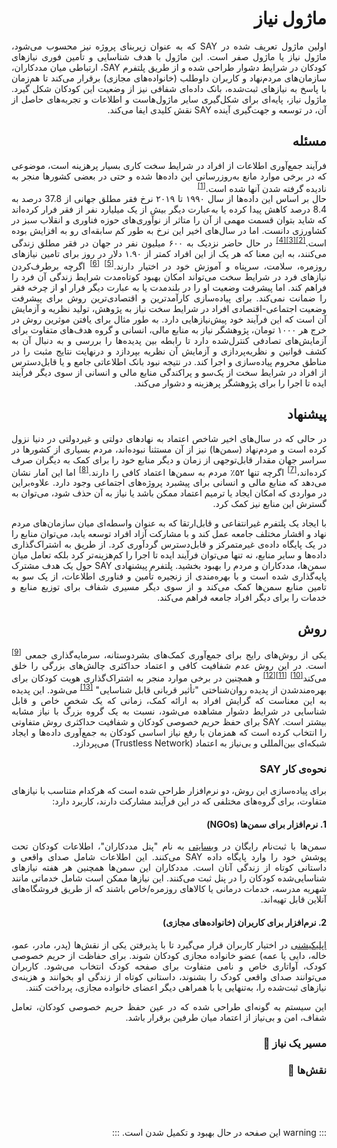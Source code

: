 <div style="direction: rtl; text-align: justify;">

# ماژول نیاز

اولین ماژول تعریف شده در SAY که به عنوان زیربنای پروژه نیز محسوب می‌شود، ماژول نیاز یا ماژول صفر است. این ماژول با هدف شناسایی و تأمین فوری نیازهای کودکان در شرایط دشوار طراحی شده و از طریق پلتفرم SAY، ارتباطی میان مددکاران، سازمان‌های مردم‌نهاد و کاربران داوطلب (خانواده‌های مجازی) برقرار می‌کند تا هم‌زمان با پاسخ به نیازهای ثبت‌شده، بانک داده‌ای شفافی نیز از وضعیت این کودکان شکل گیرد. ماژول نیاز، پایه‌ای برای شکل‌گیری سایر ماژول‌هاست و اطلاعات و تجربه‌های حاصل از آن، در توسعه و جهت‌گیری آینده SAY نقش کلیدی ایفا می‌کند.

## مسئله

فرآیند جمع‌آوری اطلاعات از افراد در شرایط سخت کاری بسیار پرهزینه است، موضوعی که در برخی موارد مانع  به‌روزرسانی این داده‌ها شده و حتی در بعضی کشورها منجر به نادیده گرفته شدن آنها شده است.<sup><a href="/guide/family/references.html#_1-collecting-data-is-a-challenging-task">[1]</a></sup>
<br />
حال بر اساس این داده‌ها از سال ۱۹۹۰ تا ۲۰۱۹ نرخ فقر مطلق جهانی از 37.8 درصد به 8.4 درصد کاهش پیدا کرده یا به‌عبارت دیگر بیش از یک میلیارد نفر از فقر فرار کرده‌اند که شاید بتوان قسمت مهمی از آن را متاثر از نوآوری‌های حوزه فناوری و انقلاب سبز در کشاورزی دانست. اما در سال‌های اخیر این نرخ به طور کم سابقه‌ای رو به افزایش بوده است.<sup><a href="/guide/family/references.html#_2-green-revolution">[2]</a></sup><sup><a href="/guide/family/references.html#_3-challenges-to-accelerating-the-pace-of-poverty-reduction">[3]</a></sup><sup><a href="/guide/family/references.html#_4-stepping-up-the-fight-against-extreme-poverty">[4]</a></sup> در حال حاضر نزدیک به ۶۰۰ میلیون نفر در جهان در فقر مطلق زندگی می‌کنند، به این معنا که هر یک از این افراد کمتر از ۱.۹۰ دلار در روز برای تامین نیازهای روزمره، سلامت، سرپناه و آموزش خود در اختیار دارند.<sup><a href="/guide/family/references.html#_5-live-poverty-data">[5]</a></sup> <sup><a href="/guide/family/references.html#_6-extreme-poverty">[6]</a></sup>
اگرچه برطرف‌کردن نیازهای فرد در شرایط سخت می‌تواند امکان بهبود کوتاه‌مدت شرایط زندگی آن فرد را فراهم کند. اما پیشرفت وضعیت او را در بلند‌مدت یا به عبارت دیگر فرار او از چرخه فقر را ضمانت نمی‌کند. برای پیاده‌سازی کارآمدترین و اقتصادی‌ترین روش برای پیشرفت وضعیت اجتماعی-اقتصادی افراد در شرایط سخت نیاز به پژوهش، تولید نظریه و آزمایش آن است که این فرآیند خود پیش‌نیازهایی دارد. به طور مثال برای یافتن موثرین روش در خرج هر ۱۰۰۰ تومان، پژوهشگر نیاز به منابع مالی، انسانی و گروه هدف‌های متفاوت برای آزمایش‌های تصادفی کنترل‌شده دارد تا رابطه بین پدیده‌ها را بررسی و به دنبال آن به كشف قوانین و نظریه‌پردازی و آزمایش آن نظریه بپردازد و در‌نهایت نتایج مثبت را در مناطق محروم پیاده‌سازی و اجرا کند. در نتیجه نبود بانک اطلاعاتی جامع و یا قابل‌دسترس از افراد در شرایط سخت از یک‌سو و پراکندگی منابع مالی و انسانی از سوی دیگر فرآیند ایده تا اجرا را برای پژوهشگر پرهزینه و دشوار می‌کند.

## پیشنهاد

در حالی که در سال‌های اخیر شاخص اعتماد به نهادهای دولتی و غیردولتی در دنیا نزول کرده است و مردم‌نهاد (سمن‌ها) نیز از آن مستثنا نبوده‌اند، مردم بسیاری از کشورها در سراسر جهان مقدار قابل‌توجهی از زمان و دیگر منابع خود را برای کمک به دیگران صرف کرده‌اند،<sup><a href="/guide/family/references.html#_7-world-giving-index-2022">[7]</a></sup> اگرچه تنها ۵۲٪ مردم به سمن‌ها اعتماد کافی را دارند.<sup><a href="/guide/family/references.html#_8-one-in-three-worldwide-lack-confidence-in-ngos">[8]</a></sup> اما این آمار نشان می‌دهد که منابع مالی و انسانی برای پیشبرد پروژه‌های اجتماعی وجود دارد. علاوه‌براین در مواردی که امکان ایجاد یا ترمیم اعتماد ممکن باشد یا نیاز به آن حذف شود، می‌توان به گسترش این منابع نیز کمک کرد.

 با ایجاد یک پلتفرم غیرانتفاعی و قابل‌ارتقا که به عنوان واسطه‌ای میان سازمان‌های مردم نهاد و اقشار مختلف جامعه عمل کند و با مشارکت آزاد افراد توسعه یابد، می‌توان منابع را در یک پایگاه داده‌‌ی غیرمتمرکز و قابل‌دسترس گردآوری کرد. از طریق به اشتراک‌گذاری داده‌ها و سایر منابع، نه تنها می‌توان فرآیند ایده تا اجرا را کم‌هزینه‌تر کرد بلکه تعامل میان سمن‌ها، مددکاران و مردم را بهبود بخشید. پلتفرم پیشنهادی SAY حول یک هدف مشترک پایه‌گذاری شده است و با بهره‌مندی از زنجیره تأمین و فناوری اطلاعات، از یک سو به تامین منابع سمن‌ها کمک ‌می‌کند و از سوی دیگر مسیری شفاف برای توزیع منابع و خدمات را برای دیگر افراد جامعه فراهم می‌کند.


## روش

یکی از روش‌های رایج برای جمع‌آوری کمک‌های بشردوستانه، سرمایه‌گذاری جمعی <sup><a href="/guide/family/references.html#_9-crowdfunding">[9]</a></sup> است. در این روش عدم شفافیت کافی و اعتماد حداکثری چالش‌های بزرگی را خلق می‌کند<sup><a href="/guide/family/references.html#_10-new-jersey-man-gets-5-years-in-prison-in-gofundme-fraud-case">[10]</a></sup> <sup><a href="/guide/family/references.html#_11-kickstarter-fraud-state-sues-failed-project-s-creators">[11]</a></sup><sup><a href="/guide/family/references.html#_12-gofundme-blocks-10-million-in-donations-to-canadian-trucker-convoy">[12]</a></sup> و همچنین در برخی موارد منجر به اشتراک‌گذاری هویت کودکان برای بهره‌مند‌شدن از پدیده‌ روان‌شناختی "تأثیر قربانی قابل شناسایی" <sup><a href="/guide/family/references.html#_13-identifiable-victim-effect">[13]</a></sup> می‌شود. این پدیده به این معناست که گرایش افراد به ارائه کمک، زمانی که یک شخص خاص و قابل شناسایی در شرایط دشوار مشاهده می‌شود، نسبت به یک گروه بزرگ با نیاز مشابه بیشتر است. SAY برای حفظ حریم خصوصی کودکان و شفافیت حداکثری روش متفاوتی را انتخاب کرده است که همزمان با رفع نیاز اساسی کودکان به جمع‌آوری داده‌ها و ایجاد شبکه‌ای بین‌المللی و بی‌نیاز به اعتماد (Trustless Network) می‌پردازد. 

### نحوه‌ی کار SAY

برای پیاده‌سازی این روش، دو نرم‌افزار طراحی شده است که هرکدام متناسب با نیازهای متفاوت، برای گروه‌های مختلفی که در این فرآیند مشارکت دارند، کاربرد دارد:

#### 1. نرم‌افزار برای سمن‌ها (NGOs)  
سمن‌ها با ثبت‌نام رایگان در [وبسایتی](https://panel.saydao.org) به نام "پنل مددکاران"، اطلاعات کودکان تحت پوشش خود را وارد پایگاه داده SAY می‌کنند. این اطلاعات شامل صدای واقعی و داستانی کوتاه از زندگی آنان است. مددکاران این سمن‌ها همچنین هر هفته نیازهای شناسایی‌شده کودکان را در پنل ثبت می‌کنند. این نیازها ممکن است شامل خدماتی مانند شهریه مدرسه، خدمات درمانی یا کالاهای روزمره/خاص باشند که از طریق فروشگاه‌های آنلاین قابل تهیه‌اند.

#### 2. نرم‌افزار برای کاربران (خانواده‌های مجازی)  
[اپلیکیشنی](https://dapp.saydao.org) در اختیار کاربران قرار می‌گیرد تا با پذیرفتن یکی از نقش‌ها (پدر، مادر، عمو، خاله، دایی یا عمه) عضو خانواده مجازی کودکان شوند. برای حفاظت از حریم خصوصی کودک، آواتاری خاص و نامی متفاوت برای صفحه کودک انتخاب می‌شود. کاربران می‌توانند صدای واقعی کودک را بشنوند، داستانی کوتاه از زندگی او بخوانند و هزینه‌ی نیازهای ثبت‌شده را، به‌تنهایی یا با همراهی دیگر اعضای خانواده مجازی، پرداخت کنند.

این سیستم به گونه‌ای طراحی شده که در عین حفظ حریم خصوصی کودکان، تعامل شفاف، امن و بی‌نیاز از اعتماد میان طرفین برقرار باشد.

### مسیر یک نیاز 🚧

### نقش‌ها 🚧

<!--
#### خانواده‌های مجازی

#### سمن‌ها، مددکاران و کودکان

اس ام ا و QR

#### شاهد و میانجی

#### خویش‌آوند -->

<!-- ### مدیریت منابع

همان‌طور که اشاره شد، مدیریت این نرم‌افزارها و منابع آنها می‌بایست برعهده سازمانی مستقل و شفاف باشد. از همین روی با تشکیل سازمانی خود مختار و غیرمتمرکز بر روی بستر بلاک‌چین مالکیت و منابع‌ SAY به اعضای فعال جامعه‌اش انتقال می‌یابد تا بتوانند در سرنوشت SAY نقش پررنگ‌تری ایفا کنند. برای جزيیات بیشتر به این صفحه مراجعه کنید.

  <div  style="margin: 20px;  text-align: center;">
        <img src="/images/need-module.png" alt="drawing" width="660"/>
    </div> -->
<br />
<br />
<br />

::: warning
این صفحه در حال بهبود و تکمیل شدن است.
:::

</div>
